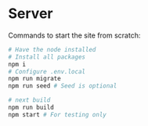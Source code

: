 # Server

Commands to start the site from scratch:

```sh
# Have the node installed
# Install all packages
npm i
# Configure .env.local
npm run migrate
npm run seed # Seed is optional

# next build
npm run build
npm start # For testing only
```
